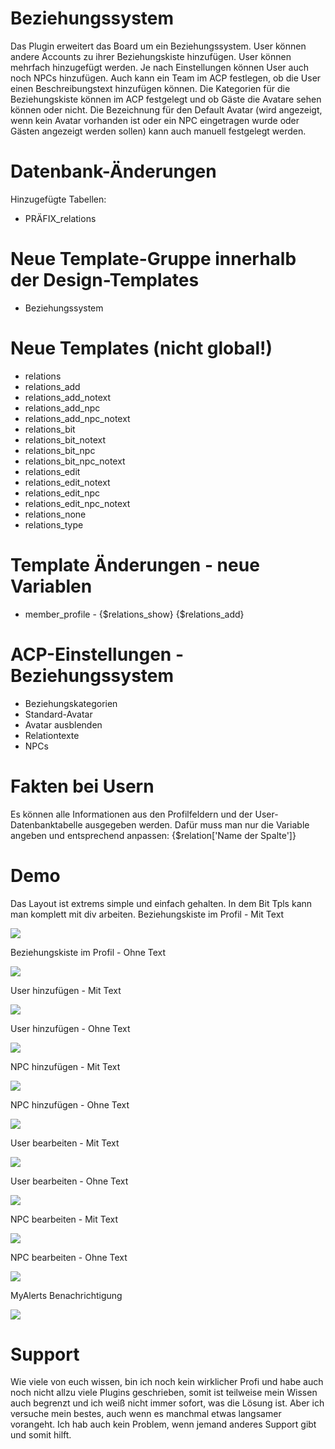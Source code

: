 # Beziehungssystem
Das Plugin erweitert das Board um ein Beziehungssystem. User können andere Accounts zu ihrer Beziehungskiste hinzufügen. User können mehrfach hinzugefügt werden.
Je nach Einstellungen können User auch noch NPCs hinzufügen. Auch kann ein Team im ACP festlegen, ob die User einen Beschreibungstext hinzufügen können.
Die Kategorien für die Beziehungskiste können im ACP festgelegt und ob Gäste die Avatare sehen können oder nicht. 
Die Bezeichnung für den Default Avatar (wird angezeigt, wenn kein Avatar vorhanden ist oder ein NPC eingetragen wurde oder Gästen angezeigt werden sollen) kann auch manuell festgelegt werden.

# Datenbank-Änderungen
Hinzugefügte Tabellen:
- PRÄFIX_relations

# Neue Template-Gruppe innerhalb der Design-Templates
- Beziehungssystem

# Neue Templates (nicht global!)
- relations
- relations_add
- relations_add_notext
- relations_add_npc
- relations_add_npc_notext
- relations_bit
- relations_bit_notext
- relations_bit_npc
- relations_bit_npc_notext
- relations_edit
- relations_edit_notext
- relations_edit_npc
- relations_edit_npc_notext
- relations_none
- relations_type

# Template Änderungen - neue Variablen
- member_profile - {$relations_show} {$relations_add} 

# ACP-Einstellungen - Beziehungssystem
- Beziehungskategorien
- Standard-Avatar
- Avatar ausblenden
- Relationtexte
- NPCs

# Fakten bei Usern
Es können alle Informationen aus den Profilfeldern und der User-Datenbanktabelle ausgegeben werden. Dafür muss man nur die Variable angeben und entsprechend anpassen:
{$relation['Name der Spalte']} 

# Demo 
Das Layout ist extrems simple und einfach gehalten. In dem Bit Tpls kann man komplett mit div arbeiten.
 Beziehungskiste im Profil - Mit Text<p>
 <img src="https://stormborn.at/plugins/relation_profilText.png" />
 
 Beziehungskiste im Profil - Ohne Text<p>
 <img src="https://stormborn.at/plugins/relation_profil.png" />
 
 User hinzufügen - Mit Text<p>
 <img src="https://stormborn.at/plugins/relation_addText.png" />
 
 User hinzufügen - Ohne Text<p>
 <img src="https://stormborn.at/plugins/relation_add.png" />
 
 NPC hinzufügen - Mit Text<p>
 <img src="https://stormborn.at/plugins/relation_add_NPCText.png" />
 
 NPC hinzufügen - Ohne Text<p>
 <img src="https://stormborn.at/plugins/relation_add_NPC.png" />
 
 User bearbeiten - Mit Text<p>
 <img src="https://stormborn.at/plugins/relation_editText.png" />
 
 User bearbeiten - Ohne Text<p>
 <img src="https://stormborn.at/plugins/relation_edit.png" />
 
 NPC bearbeiten - Mit Text<p>
 <img src="https://stormborn.at/plugins/relation_edit_NPC.png" />
 
 NPC bearbeiten - Ohne Text<p>
 <img src="https://stormborn.at/plugins/relation_edit_NPCText.png" />
 
 MyAlerts Benachrichtigung<p>
 <img src="https://stormborn.at/plugins/relation_alerts.png" />

# Support
Wie viele von euch wissen, bin ich noch kein wirklicher Profi und habe auch noch nicht allzu viele Plugins geschrieben, somit ist teilweise mein Wissen auch begrenzt und ich weiß nicht immer sofort, was die Lösung ist. 
Aber ich versuche mein bestes, auch wenn es manchmal etwas langsamer vorangeht. Ich hab auch kein Problem, wenn jemand anderes Support gibt und somit hilft.
